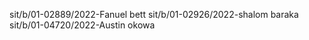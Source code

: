 sit/b/01-02889/2022-Fanuel bett
sit/b/01-02926/2022-shalom baraka
sit/b/01-04720/2022-Austin okowa 
